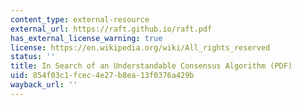 ```yaml
---
content_type: external-resource
external_url: https://raft.github.io/raft.pdf
has_external_license_warning: true
license: https://en.wikipedia.org/wiki/All_rights_reserved
status: ''
title: In Search of an Understandable Consensus Algorithm (PDF)
uid: 854f03c1-fcec-4e27-b8ea-13f0376a429b
wayback_url: ''
---
```

